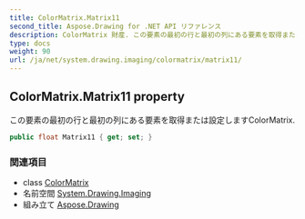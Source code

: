 ```yaml
---
title: ColorMatrix.Matrix11
second_title: Aspose.Drawing for .NET API リファレンス
description: ColorMatrix 財産. この要素の最初の行と最初の列にある要素を取得または設定しますColorMatrix.
type: docs
weight: 90
url: /ja/net/system.drawing.imaging/colormatrix/matrix11/
---
```

## ColorMatrix.Matrix11 property

この要素の最初の行と最初の列にある要素を取得または設定しますColorMatrix.

```csharp
public float Matrix11 { get; set; }
```

### 関連項目

* class [ColorMatrix](../)
* 名前空間 [System.Drawing.Imaging](../../colormatrix/)
* 組み立て [Aspose.Drawing](../../../)


